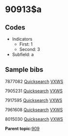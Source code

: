 # 90913$a

## Codes

-   Indicators
    -   First: 1
    -   Second: 3
-   Subfield: a

## Sample bibs

7877082 [Quicksearch](https://search.library.yale.edu/catalog/7877082) [VXWS](http://prodorbis.library.yale.edu:7014/vxws/GetHoldingsService?bibId=7877082)

7905231 [Quicksearch](https://search.library.yale.edu/catalog/7905231) [VXWS](http://prodorbis.library.yale.edu:7014/vxws/GetHoldingsService?bibId=7905231)

7917595 [Quicksearch](https://search.library.yale.edu/catalog/7917595) [VXWS](http://prodorbis.library.yale.edu:7014/vxws/GetHoldingsService?bibId=7917595)

7961608 [Quicksearch](https://search.library.yale.edu/catalog/7961608) [VXWS](http://prodorbis.library.yale.edu:7014/vxws/GetHoldingsService?bibId=7961608)

8015030 [Quicksearch](https://search.library.yale.edu/catalog/8015030) [VXWS](http://prodorbis.library.yale.edu:7014/vxws/GetHoldingsService?bibId=8015030)

**Parent topic:**[909](../../tags/909/909.md)

